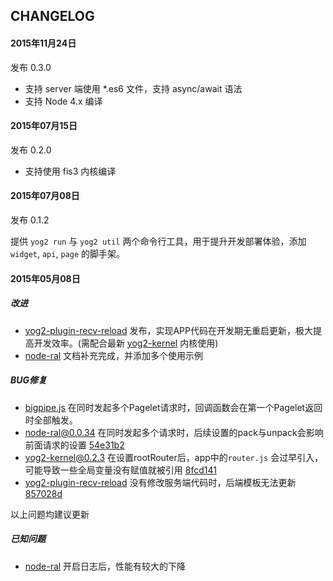 ## CHANGELOG

#### 2015年11月24日

发布 0.3.0

- 支持 server 端使用 *.es6 文件，支持 async/await 语法
- 支持 Node 4.x 编译

#### 2015年07月15日

发布 0.2.0

- 支持使用 fis3 内核编译

#### 2015年07月08日

发布 0.1.2

提供 `yog2 run` 与 `yog2 util` 两个命令行工具，用于提升开发部署体验，添加 `widget`, `api`, `page` 的脚手架。

#### 2015年05月08日

##### 改进

- [yog2-plugin-recv-reload](https://github.com/hefangshi/yog2-plugin-recv-reload) 发布，实现APP代码在开发期无重启更新，极大提高开发效率。(需配合最新 [yog2-kernel](https://github.com/fex-team/yog2-kernel) 内核使用)
- [node-ral](https://github.com/fex-team/node-ral) 文档补充完成，并添加多个使用示例

##### BUG修复

- [bigpipe.js](https://github.com/fex-team/yog2-app-template/blob/master/client/static/js/bigpipe.js) 在同时发起多个Pagelet请求时，回调函数会在第一个Pagelet返回时全部触发。
- [node-ral@0.0.34](https://github.com/fex-team/node-ral) 在同时发起多个请求时，后续设置的pack与unpack会影响前面请求的设置 [54e31b2](https://github.com/fex-team/node-ral/commit/54e31b244eb124e9834f3b49f6492dc0d6888e7f)
- [yog2-kernel@0.2.3](https://github.com/fex-team/yog2-kernel) 在设置rootRouter后，app中的`router.js` 会过早引入，可能导致一些全局变量没有赋值就被引用 [8fcd141](https://github.com/fex-team/yog2-kernel/commit/8fcd141c997a7d0a771cdaf271da8289b5380532)
- [yog2-plugin-recv-reload](https://github.com/hefangshi/yog2-plugin-recv-reload)  没有修改服务端代码时，后端模板无法更新 [857028d](https://github.com/hefangshi/yog2-plugin-recv-reload/commit/857028d902c9a1235440024d93ee827e221a5b7b)

以上问题均建议更新

##### 已知问题

- [node-ral](https://github.com/fex-team/node-ral) 开启日志后，性能有较大的下降
